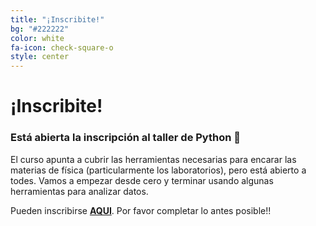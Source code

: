 ```yaml
---
title: "¡Inscribite!"
bg: "#222222"
color: white
fa-icon: check-square-o
style: center
---
```


# ¡Inscribite!

<!-- #### Ya está cerrada la inscripción para el taller. Te esperamos la siguiente edición!! -->

### Está abierta la inscripción al **taller de Python 🐍**

El curso apunta a cubrir las herramientas necesarias para encarar las materias de física (particularmente los laboratorios), pero está abierto a todes. Vamos a empezar desde cero y terminar usando algunas herramientas para analizar datos. 

Pueden inscribirse [**AQUI**](https://forms.gle/V8AS16Esojn3BCaFA). Por favor completar lo antes posible!!
